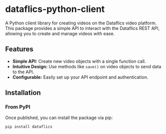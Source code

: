 # dataflics-python-client

A Python client library for creating videos on the Dataflics video platform. This package provides a simple API to interact with the Dataflics REST API, allowing you to create and manage videos with ease.

## Features

- **Simple API:** Create new video objects with a single function call.
- **Intuitive Design:** Use methods like `save()` on video objects to send data to the API.
- **Configurable:** Easily set up your API endpoint and authentication.

## Installation

### From PyPI

Once published, you can install the package via pip:

```bash
pip install dataflics
```
